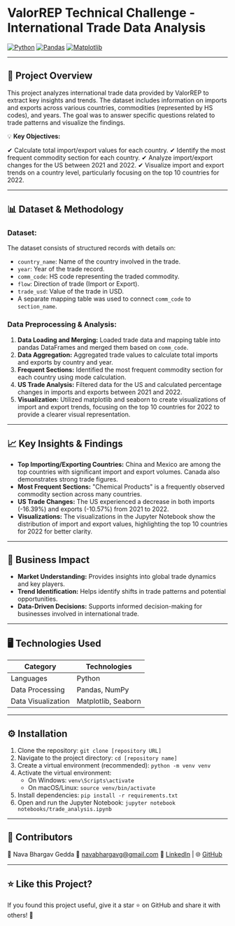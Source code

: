 # ValorREP Technical Challenge - International Trade Data Analysis

[![Python](https://img.shields.io/badge/Python-3.9-blue.svg)](https://www.python.org/) [![Pandas](https://img.shields.io/badge/Pandas-1.5-green)](https://pandas.pydata.org/) [![Matplotlib](https://img.shields.io/badge/Matplotlib-3.7-blue)](https://matplotlib.org/)

---

## 📌 Project Overview

This project analyzes international trade data provided by ValorREP to extract key insights and trends. The dataset includes information on imports and exports across various countries, commodities (represented by HS codes), and years. The goal was to answer specific questions related to trade patterns and visualize the findings.

💡 **Key Objectives:**

✔ Calculate total import/export values for each country.
✔ Identify the most frequent commodity section for each country.
✔ Analyze import/export changes for the US between 2021 and 2022.
✔ Visualize import and export trends on a country level, particularly focusing on the top 10 countries for 2022.

---


## 📊 Dataset & Methodology

### Dataset:

The dataset consists of structured records with details on:

* `country_name`: Name of the country involved in the trade.
* `year`: Year of the trade record.
* `comm_code`: HS code representing the traded commodity.
* `flow`: Direction of trade (Import or Export).
* `trade_usd`: Value of the trade in USD.
* A separate mapping table was used to connect `comm_code` to `section_name`.

### Data Preprocessing & Analysis:

1.  **Data Loading and Merging:** Loaded trade data and mapping table into pandas DataFrames and merged them based on `comm_code`.
2.  **Data Aggregation:** Aggregated trade values to calculate total imports and exports by country and year.
3.  **Frequent Sections:** Identified the most frequent commodity section for each country using mode calculation.
4.  **US Trade Analysis:** Filtered data for the US and calculated percentage changes in imports and exports between 2021 and 2022.
5.  **Visualization:** Utilized matplotlib and seaborn to create visualizations of import and export trends, focusing on the top 10 countries for 2022 to provide a clearer visual representation.

---
## 📈 Key Insights & Findings

* **Top Importing/Exporting Countries:** China and Mexico are among the top countries with significant import and export volumes. Canada also demonstrates strong trade figures.
* **Most Frequent Sections:** "Chemical Products" is a frequently observed commodity section across many countries.
* **US Trade Changes:** The US experienced a decrease in both imports (-16.39%) and exports (-10.57%) from 2021 to 2022.
* **Visualizations:** The visualizations in the Jupyter Notebook show the distribution of import and export values, highlighting the top 10 countries for 2022 for better clarity.

---

## 🚀 Business Impact

* **Market Understanding:** Provides insights into global trade dynamics and key players.
* **Trend Identification:** Helps identify shifts in trade patterns and potential opportunities.
* **Data-Driven Decisions:** Supports informed decision-making for businesses involved in international trade.

---

## 🖥️ Technologies Used

| Category        | Technologies     |
|-----------------|------------------|
| Languages       | Python           |
| Data Processing | Pandas, NumPy    |
| Data Visualization | Matplotlib, Seaborn |

---

## ⚙️ Installation

1.  Clone the repository: `git clone [repository URL]`
2.  Navigate to the project directory: `cd [repository name]`
3.  Create a virtual environment (recommended): `python -m venv venv`
4.  Activate the virtual environment:
    * On Windows: `venv\Scripts\activate`
    * On macOS/Linux: `source venv/bin/activate`
5.  Install dependencies: `pip install -r requirements.txt`
6.  Open and run the Jupyter Notebook: `jupyter notebook notebooks/trade_analysis.ipynb`

---

## 🤝 Contributors

👤 Nava Bhargav Gedda
📩 [navabhargavg@gmail.com](mailto:navabhargavg@gmail.com)
🔗 [LinkedIn](https://linkedin.com/in/nava-bhargav-gedda-4a4a30151) | 🌐 [GitHub](https://github.com/Navabhargav)

---

## ⭐ Like this Project?

If you found this project useful, give it a star ⭐ on GitHub and share it with others! 🚀
